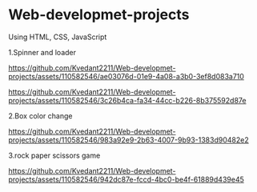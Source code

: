 # Web-developmet-projects
Using HTML, CSS, JavaScript

1.Spinner and loader

https://github.com/Kvedant2211/Web-developmet-projects/assets/110582546/ae03076d-01e9-4a08-a3b0-3ef8d083a710

https://github.com/Kvedant2211/Web-developmet-projects/assets/110582546/3c26b4ca-fa34-44cc-b226-8b375592d87e

2.Box color change

https://github.com/Kvedant2211/Web-developmet-projects/assets/110582546/983a92e9-2b63-4007-9b93-1383d90482e2

3.rock paper scissors game

https://github.com/Kvedant2211/Web-developmet-projects/assets/110582546/942dc87e-fccd-4bc0-be4f-61889d439e45

